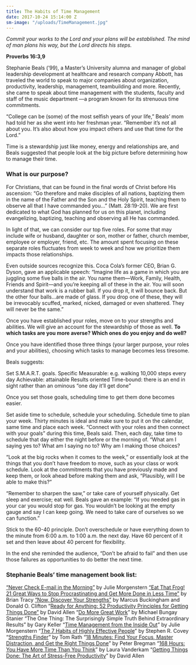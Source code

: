 ```yaml
---
title: The Habits of Time Management
date: 2017-10-24 15:14:00 Z
sm-image: "/uploads/TimeManagement.jpg"
---
```


*Commit your works to the Lord and your plans will be established. 
The mind of man plans his way, but the Lord directs his steps.* 

**Proverbs 16:3,9**

Stephanie Beals (’99), a Master’s University alumna and manager of global leadership development at healthcare and research company Abbott, has traveled the world to speak to major companies about organization, productivity, leadership, management, teambuilding and more. Recently, she came to speak about time management with the students, faculty and staff of the music department —a program known for its strenuous time commitments. 

“College can be (some) of the most selfish years of your life,” Beals’ mom had told her as she went into her freshman year. “Remember it’s not all about you. It’s also about how you impact others and use that time for the Lord.” 

Time is a stewardship just like money, energy and relationships are, and Beals suggested that people look at the big picture before determining how to manage their time. 

### What is our purpose? 

For Christians, that can be found in the final words of Christ before His ascension: “Go therefore and make disciples of all nations, baptizing them in the name of the Father and the Son and the Holy Spirit, teaching them to observe all that I have commanded you…” (Matt. 28:19-20). We are first dedicated to what God has planned for us on this planet, including evangelizing, baptizing, teaching and observing all He has commanded. 

In light of that, we can consider our top five roles. For some that may include wife or husband, daughter or son, mother or father, church member, employee or employer, friend, etc. The amount spent focusing on these separate roles fluctuates from week to week and how we prioritize them impacts those relationships. 

Even outside sources recognize this. Coca Cola’s former CEO, Brian G. Dyson, gave an applicable speech: “Imagine life as a game in which you are juggling some five balls in the air. You name them—Work, Family, Health, Friends and Spirit—and you’re keeping all of these in the air. You will soon understand that work is a rubber ball. If you drop it, it will bounce back. But the other four balls…are made of glass. If you drop one of these, they will be irrevocably scuffed, marked, nicked, damaged or even shattered. They will never be the same.”

Once you have established your roles, move on to your strengths and abilities. We will give an account for the stewardship of those as well. **To which tasks are you more averse? Which ones do you enjoy and do well?**

Once you have identified those three things (your larger purpose, your roles and your abilities), choosing which tasks to manage becomes less tiresome. 

Beals suggests: 

Set S.M.A.R.T. goals. 
Specific 
Measurable: e.g. walking 10,000 steps every day
Achievable: attainable
Results oriented 
Time-bound: there is an end in sight rather than an ominous “one day it’ll get done” 

Once you set those goals, scheduling time to get them done becomes easier. 

Set aside time to schedule, schedule your scheduling. 
Schedule time to plan your week. Thirty minutes is ideal and make sure to put it on the calendar, same time and place each week. “Connect with your roles and then connect with your goals” during this time, Beals said. Then, each day, take time to schedule that day either the night before or the morning of. “What am I saying yes to? What am I saying no to? Why am I making those choices? 

“Look at the big rocks when it comes to the week,” or essentially look at the things that you don’t have freedom to move, such as your class or work schedule. Look at the commitments that you have previously made and keep them, or look ahead before making them and ask, “Plausibly, will I be able to make this?” 

“Remember to sharpen the saw,” or take care of yourself physically. Get sleep and exercise; eat well. Beals gave an example: “If you needed gas in your car you would stop for gas. You wouldn’t be looking at the empty gauge and say I can keep going. We need to take care of ourselves so we can function.” 

Stick to the 60-40 principle. Don’t overschedule or have everything down to the minute from 6:00 a.m. to 1:00 a.m. the next day. Have 60 percent of it set and then leave about 40 percent for flexibility.

In the end she reminded the audience, “Don’t be afraid to fail” and then use those failures as opportunities to do better the next time. 


### Stephanie Beals’ time management book list:
[“Never Check E-mail in the Morning”](https://www.amazon.com/Never-Check-Mail-Morning-Unexpected/dp/0743250885) by Julie Morgenstern
[“Eat That Frog! 21 Great Ways to Stop Procrastinating and Get More Done in Less Time”](https://www.amazon.com/Eat-That-Frog-Second-Procrastinating/dp/0792754840) by Brian Tracy 
[“Now, Discover Your Strengths”](https://www.amazon.com/Discover-Your-Strengths-Marcus-Buckingham/dp/0743201140) by Marcus Buckingham and Donald O. Clifton
“[Ready for Anything: 52 Productivity Principles for Getting Things Done”](https://www.amazon.com/Ready-Anything-Productivity-Principles-Getting/dp/0143034545) by David Allen
“[Do More Great Work](https://www.amazon.com/Do-More-Great-Work-Busywork/dp/0761156445)” by Michael Bungay Stanier
“The One Thing: The Surprisingly Simple Truth Behind Extraordinary Results” by Gary Keller
“[Time Management from the Inside Out](https://www.amazon.com/Time-Management-Inside-Out-Second/dp/0805075909/ref=sr_1_1?s=books&ie=UTF8&qid=1508858561&sr=1-1&keywords=Time+Management+from+the+Inside+Out)” by Julie Morgenstern
“[The 7 Habits of Highly Effective People](https://www.amazon.com/Habits-Highly-Effective-People-Powerful/dp/1451639619/ref=sr_1_1?s=books&ie=UTF8&qid=1508858580&sr=1-1&keywords=The+7+Habits+of+Highly+Effective+People)” by Stephen R. Covey
“[Strengths Finder](https://www.amazon.com/StrengthsFinder-2-0-Tom-Rath/dp/159562015X/ref=sr_1_1?s=books&ie=UTF8&qid=1508858609&sr=1-1&keywords=Strengths+Finder)” by Tom Rath
“[18 Minutes: Find Your Focus, Master Distraction, and Get the Right Things Done](https://www.amazon.com/18-Minutes-Master-Distraction-Things/dp/0446583405/ref=sr_1_1?s=books&ie=UTF8&qid=1508858645&sr=1-1&keywords=18+Minutes%3A+Find+Your+Focus%2C+Master+Distraction%2C+and+Get+the+Right+Things+Done)” by Peter Bregman
“[168 Hours: You Have More Time Than You Think](https://www.amazon.com/168-Hours-Have-More-Think/dp/159184410X/ref=sr_1_1?s=books&ie=UTF8&qid=1508858669&sr=1-1&keywords=168+Hours%3A+You+Have+More+Time+Than+You+Think)” by Laura Vanderkam 
“[Getting Things Done: The Art of Stress-Free Productivity](https://www.amazon.com/Getting-Things-Done-Stress-Free-Productivity/dp/0143126563/ref=sr_1_1?s=books&ie=UTF8&qid=1508858688&sr=1-1&keywords=Getting+Things+Done%3A+The+Art+of+Stress-Free+Productivity)” by David Allen
